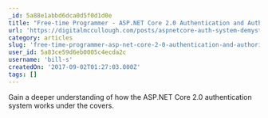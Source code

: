 ```yaml
---
_id: 5a88e1abbd6dca0d5f0d1d0e
title: "Free-time Programmer - ASP.NET Core 2.0 Authentication and Authorization System Demystified"
url: 'https://digitalmccullough.com/posts/aspnetcore-auth-system-demystified.html'
category: articles
slug: 'free-time-programmer-asp-net-core-2-0-authentication-and-authorization-system-demystified'
user_id: 5a83ce59d6eb0005c4ecda2c
username: 'bill-s'
createdOn: '2017-09-02T01:27:03.000Z'
tags: []
---
```


Gain a deeper understanding of how the ASP.NET Core 2.0 authentication system works under the covers.
